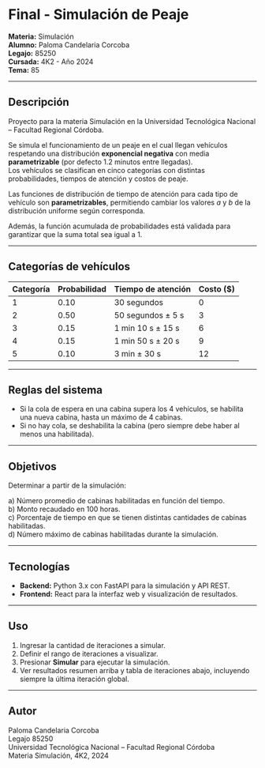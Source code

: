 # Final - Simulación de Peaje

**Materia:** Simulación  
**Alumno:** Paloma Candelaria Corcoba  
**Legajo:** 85250  
**Cursada:** 4K2 - Año 2024  
**Tema:** 85

---

## Descripción

Proyecto para la materia Simulación en la Universidad Tecnológica Nacional – Facultad Regional Córdoba.

Se simula el funcionamiento de un peaje en el cual llegan vehículos respetando una distribución **exponencial negativa** con media **parametrizable** (por defecto 1.2 minutos entre llegadas).  
Los vehículos se clasifican en cinco categorías con distintas probabilidades, tiempos de atención y costos de peaje.

Las funciones de distribución de tiempo de atención para cada tipo de vehículo son **parametrizables**, permitiendo cambiar los valores *a* y *b* de la distribución uniforme según corresponda.

Además, la función acumulada de probabilidades está validada para garantizar que la suma total sea igual a 1.

---

## Categorías de vehículos

| Categoría | Probabilidad | Tiempo de atención | Costo ($) |
|-----------|---------------|---------------------|-----------|
| 1         | 0.10          | 30 segundos         | 0         |
| 2         | 0.50          | 50 segundos ± 5 s   | 3         |
| 3         | 0.15          | 1 min 10 s ± 15 s   | 6         |
| 4         | 0.15          | 1 min 50 s ± 20 s   | 9         |
| 5         | 0.10          | 3 min ± 30 s        | 12        |

---

## Reglas del sistema

- Si la cola de espera en una cabina supera los 4 vehículos, se habilita una nueva cabina, hasta un máximo de 4 cabinas.
- Si no hay cola, se deshabilita la cabina (pero siempre debe haber al menos una habilitada).

---

## Objetivos

Determinar a partir de la simulación:

a) Número promedio de cabinas habilitadas en función del tiempo.  
b) Monto recaudado en 100 horas.  
c) Porcentaje de tiempo en que se tienen distintas cantidades de cabinas habilitadas.  
d) Número máximo de cabinas habilitadas durante la simulación.

---

## Tecnologías

- **Backend:** Python 3.x con FastAPI para la simulación y API REST.
- **Frontend:** React para la interfaz web y visualización de resultados.

---

## Uso

1. Ingresar la cantidad de iteraciones a simular.  
2. Definir el rango de iteraciones a visualizar.  
3. Presionar **Simular** para ejecutar la simulación.  
4. Ver resultados resumen arriba y tabla de iteraciones abajo, incluyendo siempre la última iteración global.

---

## Autor

Paloma Candelaria Corcoba  
Legajo 85250  
Universidad Tecnológica Nacional – Facultad Regional Córdoba  
Materia Simulación, 4K2, 2024
